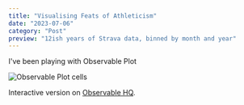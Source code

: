 ```yaml
---
title: "Visualising Feats of Athleticism"
date: "2023-07-06"
category: "Post"
preview: "12ish years of Strava data, binned by month and year"
---
```


I've been playing with Observable Plot

![Observable Plot cells](/img/posts/20230706-visualisingfeats.png)

Interactive version on [Observable HQ](https://observablehq.com/d/b872682c267c809f).
